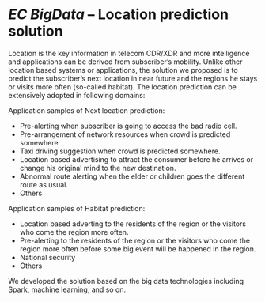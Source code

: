 # ***EC BigData*** – Location prediction solution

Location is the key information in telecom CDR/XDR and more intelligence and applications can be derived from subscriber’s mobility. Unlike other location based systems or applications, the solution we proposed is to predict the subscriber’s next location in near future and the regions he stays or visits more often (so-called habitat). The location prediction can be extensively adopted in following domains:

Application samples of Next location prediction:
-	Pre-alerting when subscriber is going to access the bad radio cell.
-	Pre-arrangement of network resources when crowd is predicted somewhere
-	Taxi driving suggestion when crowd is predicted somewhere.
-	Location based advertising to attract the consumer before he arrives or change his original mind to the new destination.
-	Abnormal route alerting when the elder or children goes the different route as usual.
-	Others

Application samples of Habitat prediction:
-	Location based adverting to the residents of the region or the visitors who come the region more often.
-	Pre-alerting to the residents of the region or the visitors who come the region more often before some big event will be happened in the region.
-	National security
-	Others

We developed the solution based on the big data technologies including Spark, machine learning, and so on.
